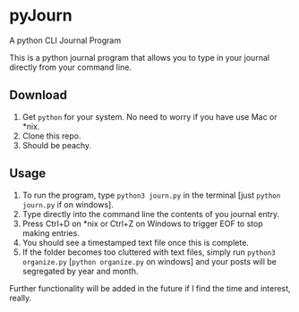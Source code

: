 # pyJourn
A python CLI Journal Program

This is a python journal program that allows you to type in your journal directly from your command line.

## Download
1. Get `python` for your system. No need to worry if you have use Mac or *nix.
2. Clone this repo.
3. Should be peachy.

## Usage
1. To run the program, type `python3 journ.py` in the terminal [just `python journ.py` if on windows].
2. Type directly into the command line the contents of you journal entry.
3. Press Ctrl+D on *nix or Ctrl+Z on Windows to trigger EOF to stop making entries.
4. You should see a timestamped text file once this is complete.
5. If the folder becomes too cluttered with text files, simply run `python3 organize.py` [`python organize.py` on windows] and
your posts will be segregated by year and month.

Further functionality will be added in the future if I find the time and interest, really.